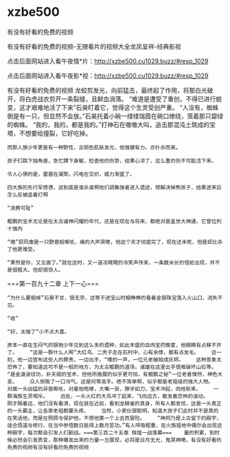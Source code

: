 # xzbe500
有没有好看的免费的视频

有没有好看的免费的视频-无限看片的视频大全龙凤呈祥-经典影视

点击后面网站进入看午夜情*片：http://xzbe500.cu1029.buzz/#resp_1029

点击后面网站进入看午夜影*视：http://xzbe500.cu1029.buzz/#resp_1029

有没有好看的免费的视频    龙蛟剪发光，向前猛击，最终起了作用，将那白光破开，将白虎战衣剪开一条裂缝，且鲜血淌落。    “难道是遭受了重创，不得已进行蜕变，这才艰难地活了下来”石昊盯着它，觉得这个生灵受创严重。    “人没有，蜘蛛倒是有一只，但显然不会放。”石昊托着小碗一缕缕瑞霞在碗口缭绕，笼着那只碧绿的蜘蛛。    “我的，我的，都是我的。”打神石在嗷嗷大叫，追击那混沌土筑成的宝塔，不想要给撞裂，它好吃掉。

    而那人族少年更是有一种野性，古铜色肌肤发光，他强健有力，亦扑杀而来。

    孩子们跳下独角兽，急忙蹲下身躯，检查他的伤势，结果心凉了，这么重的伤不可能活下来。

    令人心惧的是，雷霆在凝聚。闪电在交织，威力渐盛了。

    四大族的先行军愤懑，这到底是谁杀谁啊他们调集强者进入遗迹，想解决掉熊孩子，结果进来后怎么反被追着打啊

    “浪费可耻”

    鲲鹏的宝术无论是在太古诸神闪耀的年代，还是在现在与将来，都绝对是盖世大神通，它曾位列十强内

    “嗷”狈风像是一只野兽般嘶吼，痛的大声哭嚎，他这个天才彻底完了，现在还未死，但是却比杀了他更难受。

    “果然是你，又见面了。”就在这时，又一道凉飕飕的冷笑声传来，一条数米长的怪蛇出现，并不是很粗大。但却很惊人。

===第一百九十二章 上下一心===

    “为什么要毁掉”石昊不甘，很无奈，这等于进宝山时眼睁睁的看着金银珠宝落入火山口，消失不见。

    “收”

    “好，太强了”小不点大喜。

    原本一直在生闷气的银袍少年见到这么多的遗种，如此丰盛的血肉宝药晚宴，他眼睛有点移不开了。    “这是一群什么人啊”大红鸟、二秃子走在石村中，心有余悸，都有点发毛。    这一刻，他一边宣布这些人的罪责，一边出手，“噗的一声，一位元老被拍成灰烬。    这种景象太恐怖了，要知道这可不是一般的地方，为太古鲲鹏的道场，诸雄在这里出手很难破坏山石等。    “是金漩波纹功，补天阁的宝术，但他所施展的似乎更可怕，有鲲鹏之秘”一位老者悚然，神色大变。    众人倒吸了一口冷气。这是何等高手。绝不简单啊，似乎都是老祖级的强大人物。    对面一头凶猛的异兽嘶吼，对着他咆哮，大嘴一张，獠牙如刀，宝术冲起，向他斩来。    一群海族生灵喝斥。    远处，一头火红的大鸟冲了起来，飞向远方，散发着恐怖的波动。    刚才隔着远，他们没有看清，现在就在近前，看到龙鳞雀的真身，所有人都发怵，这是一头真正的一头霸主，让各家老祖都要头疼。    当然，小家伙很聪明，知道大孩子们此时并不是真的在笑话他，而是在照顾与保护他，不想他第一个上去而冒险。    “神府乃是上古留下的殿宇，适合悟道与修行，在当中参悟数日抵得上数月苦功。”有人呼吸粗重，在火族祖地中偶尔会出现这种殿宇，每次都会引发人们剧战。===第三百二十五章 辉煌一战落幕===    量的积累，到时候必然会引发质变，那种爆发出来的力量一旦展现，必将是日月无光，鬼哭神嚎。有没有好看的免费的视频有没有好看的免费的视频

